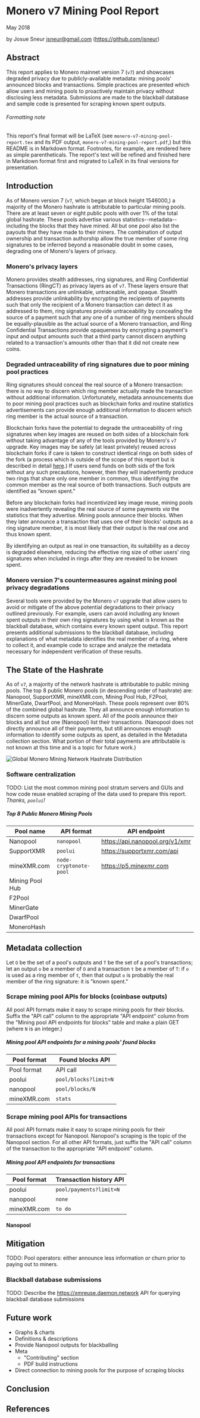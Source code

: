 # Monero v7 Mining Pool Report

May 2018

by Josue Sneur <jsneur@gmail.com> (https://github.com/jsneur)

## Abstract

This report applies to Monero mainnet version 7 (`v7`) and showcases degraded privacy due to publicly-available metadata: mining pools' announced blocks and transactions.  Simple practices are presented which allow users and mining pools to proactively maintain privacy without disclosing less metadata.  Submissions are made to the blackball database and sample code is presented for scraping known spent outputs.

###### Formatting note

This report's final format will be LaTeX (see `monero-v7-mining-pool-report.tex` and its PDF output, `monero-v7-mining-pool-report.pdf`,) but this README is in Markdown format.  Footnotes, for example, are rendered here as simple parentheticals.  The report's text will be refined and finished here in Markdown format first and migrated to LaTeX in its final versions for presentation.

## Introduction

As of Monero version 7 (`v7`, which began at block height 1546000,) a majority of the Monero hashrate is attributable to particular mining pools.  There are at least seven or eight public pools with over 1% of the total global hashrate.  These pools advertise various statistics--metadata--including the blocks that they have mined.  All but one pool also list the payouts that they have made to their miners.  The combination of output ownership and transaction authorship allow the true member of some ring signatures to be inferred beyond a reasonable doubt in some cases, degrading one of Monero's layers of privacy.

### Monero's privacy layers

Monero provides stealth addresses, ring signatures, and Ring Confidential Transactions (RingCT) as privacy layers as of `v7`.  These layers ensure that Monero transactions are unlinkable, untraceable, and opaque.  Stealth addresses provide unlinkability by encrypting the recipients of payments such that only the recipient of a Monero transaction can detect it as addressed to them, ring signatures provide untraceability by concealing the source of a payment such that any one of a number of ring members should be equally-plausible as the actual source of a Monero transaction, and Ring Confidential Transactions provide opaqueness by encrypting a payment's input and output amounts such that a third party cannot discern anything related to a transaction's amounts other than that it did not create new coins.

### Degraded untraceability of ring signatures due to poor mining pool practices

Ring signatures should conceal the real source of a Monero transaction: there is no way to discern which ring member actually made the transaction without additional information.  Unfortunately, metadata announcements due to poor mining pool practices such as blockchain forks and routine statistics advertisements can provide enough additional information to discern which ring member is the actual source of a transaction.

Blockchain forks have the potential to degrade the untraceability of ring signatures when key images are reused on both sides of a blockchain fork without taking advantage of any of the tools provided by Monero's `v7` upgrade.  Key images may be safely (at least privately) reused across blockchain forks if care is taken to construct identical rings on both sides of the fork (a process which is outside of the scope of this report but is described in detail [here](https://monero.stackexchange.com/questions/7826/how-can-individuals-safeguard-themselves-and-the-community-against-a-key-reusing).)  If users send funds on both sids of the fork without any such precautions, however, then they will inadvertently produce two rings that share only one member in common, thus identifying the common member as the real source of both transactions.  Such outputs are identified as "known spent."

Before any blockchain forks had incentivized key image reuse, mining pools were inadvertently revealing the real source of some payments *via* the statistics that they advertise.  Mining pools announce their blocks.  When they later announce a transaction that uses one of their blocks' outputs as a ring signature member, it is most likely that their output is the real one and thus known spent.

By identifying an output as real in one transaction, its suitability as a decoy is degraded elsewhere, reducing the effective ring size of other users' ring signatures when included in rings after they are revealed to be known spent.


### Monero version 7's countermeasures against mining pool privacy degradations

Several tools were provided by the Monero `v7` upgrade that allow users to avoid or mitigate of the above potential degradations to their privacy outlined previously.  For example, users can avoid including any known spent outputs in their own ring signatures by using what is known as the blackball database, which contains every known spent output.  This report presents additional submissions to the blackball database, including explanations of what metadata identifies the real member of a ring, where to collect it, and example code to scrape and analyze the metadata necessary for independent verification of these results.

## The State of the Hashrate

As of `v7`, a majority of the network hashrate is attributable to public mining pools.  The top 8 public Monero pools (in descending order of hashrate) are: Nanopool, SupportXMR, mineXMR.com, Mining Pool Hub, F2Pool, MinerGate, DwarfPool, and MoneroHash.  These pools represent over 80% of the combined global hashrate.  They all announce enough information to discern some outputs as known spent.  All of the pools announce their blocks and all but one (Nanopool) list their transactions.  (Nanopool does not directly announce all of their payments, but still announces enough information to identify some outputs as spent, as detailed in the Metadata collection section.  What portion of their total payments are attributable is not known at this time and is a topic for future work.)

![Global Monero Mining Network Hashrate Distribution](https://user-images.githubusercontent.com/4107993/39454120-49c38b2a-4c8e-11e8-8b05-1be9323d1985.png)

### Software centralization

TODO: List the most common mining pool stratum servers and GUIs and how code reuse enabled scraping of the data used to prepare this report.  *Thanks, `poolui`!*

[//]: # (Generated by https://www.tablesgenerator.com/markdown_tables)

##### Top 8 Public Monero Mining Pools

| Pool name       | API format             | API endpoint                    |
|-----------------|------------------------|---------------------------------|
| Nanopool        | `nanopool`             | https://api.nanopool.org/v1/xmr |
| SupportXMR      | `poolui`               | https://supportxmr.com/api      |
| mineXMR.com     | `node-cryptonote-pool` | https://p5.minexmr.com          |
| Mining Pool Hub |                        |                                 |
| F2Pool          |                        |                                 |
| MinerGate       |                        |                                 |
| DwarfPool       |                        |                                 |
| MoneroHash      |                        |                                 |

[//]: # (Make a followup table showing % hashrate-per-API)

## Metadata collection

Let `O` be the set of a pool's outputs and `T` be the set of a pool's transactions; let an output `o` be a member of `O` and a transaction `t` be a member of `T`: if `o` is used as a ring member of `t`, then that output `o` is probably the real member of the ring signature: it is "known spent."

### Scrape mining pool APIs for blocks (coinbase outputs)

All pool API formats make it easy to scrape mining pools for their blocks.  Suffix the "API call" column to the appropriate "API endpoint" column from the "Mining pool API endpoints for blocks" table and make a plain GET (where `N` is an integer.)

##### Mining pool API endpoints for a mining pools' found blocks

| Pool format   | Found blocks API      |
|---------------|-----------------------|
| Pool format   | API call              |
| poolui        | `pool/blocks?limit=N` |
| nanopool      | `pool/blocks/N`       |
| mineXMR.com   | `stats`               |

[//]: # (example responses and explain parsing)

### Scrape mining pool APIs for transactions

All pool API formats make it easy to scrape mining pools for their transactions except for Nanopool.  Nanopool's scraping is the topic of the Nanopool section.  For all other API formats, just suffix the "API call" column of the transaction to the appropriate "API endpoint" column.

##### Mining pool API endpoints for transactions

| Pool format   | Transaction history API |
|---------------|-------------------------|
| poolui        | `pool/payments?limit=N` |
| nanopool      | `none`                  |
| mineXMR.com   | `to do`

[//]: # (Add API endpoint for payments to a particular Nanopool address)

#### Nanopool

## Mitigation

TODO: Pool operators: either announce less information *or* churn prior to paying out to miners.

### Blackball database submissions

TODO: Describe the https://xmreuse.daemon.network API for querying blackball database submissions

## Future work

 - Graphs & charts
 - Definitions & descriptions
 - Provide Nanopool outputs for blackballing
 - Meta
     - "Contributing" section
     - PDF build instructions
 - Direct connection to mining pools for the purpose of scraping blocks

## Conclusion

## References
